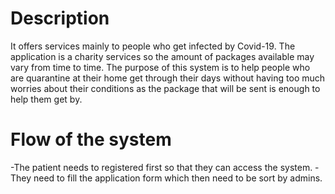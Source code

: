 # Description
It offers services mainly to people who get infected by Covid-19. The application is a charity services so the amount of packages available may vary from time to time. The purpose of this system is to help people who are quarantine at their home get through their days without having too much worries about their conditions as the package that will be sent is enough to help them get by.

# Flow of the system
-The patient needs to registered first so that they can access the system.
-They need to fill the application form which then need to be sort by admins.
